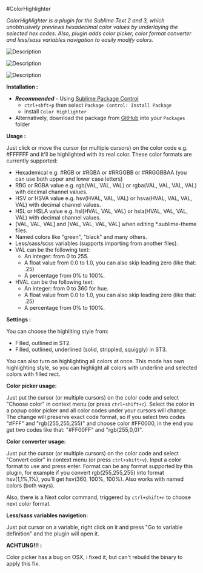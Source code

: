 #ColorHighlighter

_ColorHighlighter is a plugin for the Sublime Text 2 and 3, which unobtrusively previews hexadecimal color values by underlaying the selected hex codes. Also, plugin adds color picker, color format converter and less/sass variables navigation to easily modify colors._

![Description](http://i.imgur.com/aRtd2jf.png)

![Description](http://sametmax.com/wp-content/uploads/2013/04/hilight-color.gif)

![Description](http://sametmax.com/wp-content/uploads/2013/04/color-picker.gif)

**Installation :**

- **_Recommended_** - Using [Sublime Package Control](http://wbond.net/sublime_packages/package_control "Sublime Package Control")
    - `ctrl+shft+p` then select `Package Control: Install Package`
    - install `Color Highlighter`
- Alternatively, download the package from [GitHub](https://github.com/Monnoroch/ColorHighlighter "ColorHighlighter") into your `Packages` folder

**Usage :**

Just click or move the cursor (or multiple cursors) on the color code e.g. #FFFFFF and it'll be highlighted with its real color.
These color formats are currently supported:
- Hexademical e.g. #RGB or #RGBA or #RRGGBB or #RRGGBBAA (you can use both upper and lower case letters)
- RBG or RGBA value e.g. rgb(VAL, VAL, VAL) or rgba(VAL, VAL, VAL, VAL) with decimal channel values.
- HSV or HSVA value e.g. hsv(HVAL, VAL, VAL) or hsva(HVAL, VAL, VAL, VAL) with decimal channel values.
- HSL or HSLA value e.g. hsl(HVAL, VAL, VAL) or hsla(HVAL, VAL, VAL, VAL) with decimal channel values.
- [VAL, VAL, VAL] and [VAL, VAL, VAL, VAL] when editing *.sublime-theme files.
- Named colors like "green", "black" and many others.
- Less/sass/scss variables (supports importing from another files).
- VAL can be the following text:
  - An integer: from 0 to 255.
  - A float value from 0.0 to 1.0, you can also skip leading zero (like that: .25)
  - A percentage from 0% to 100%.
- HVAL can be the following text:
  - An integer: from 0 to 360 for hue.
  - A float value from 0.0 to 1.0, you can also skip leading zero (like that: .25)
  - A percentage from 0% to 100%.

**Settings :**

You can choose the highliting style from:
- Filled, outlined in ST2.
- Filled, outlined, underlined (solid, strippled, squiggly) in ST3.

You can also turn on highlighting all colors at once. This mode has own highlighting style, so you can highlight all colors with underline and selected colors with filled rect.

**Color picker usage:**

Just put the cursor (or multiple cursors) on the color code and select "Choose color" in context menu (or press `ctrl+shift+c`). Select the color in a popup color picker and all color codes under your cursors will change. The change will preserve exact code format, so if you select two codes "#FFF" and "rgb(255,255,255)" and choose color #FF0000, in the end you get two codes like that: "#FF00FF" and "rgb(255,0,0)".

**Color converter usage:**

Just put the cursor (or multiple cursors) on the color code and select "Convert color" in context menu (or press `ctrl+shift+v`). Input a color format to use and press enter.
Format can be any format supported by this plugin, for example if you convert rgb(255,255,255) into format hsv(1,1%,1%), you'll get hsv(360, 100%, 100%). Also works with named colors (both ways).

Also, there is a Next color command, triggered by `ctrl+shift+n` to choose next color format.

**Less/sass variables navigetion:**

Just put cursor on a variable, right click on it and press "Go to variable definition" and the plugin will open it.


**ACHTUNG!!! :**

Color picker has a bug on OSX, i fixed it, but can't rebuild the binary to apply this fix.

